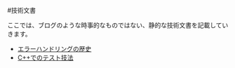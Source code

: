 #技術文書

ここでは、ブログのような時事的なものではない、静的な技術文書を記載していきます。

- [エラーハンドリングの歴史](./article/error_handling.html)
- [C++でのテスト技法](./article/test_techniques_for_cpp.html)

